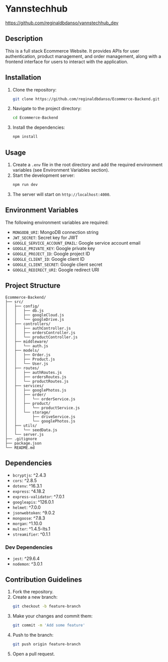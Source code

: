 # Yannstechhub

https://github.com/reginaldbdanso/yannstechhub_dev

## Description
This is a full stack Ecommerce Website. It provides APIs for user authentication, product management, and order management, along with a frontend interface for users to interact with the application.

## Installation
1. Clone the repository:
   ```bash
   git clone https://github.com/reginaldbdanso/Ecommerce-Backend.git
   ```
2. Navigate to the project directory:
   ```bash
   cd Ecommerce-Backend
   ```
3. Install the dependencies:
   ```bash
   npm install
   ```

## Usage
1. Create a `.env` file in the root directory and add the required environment variables (see Environment Variables section).
2. Start the development server:
   ```bash
   npm run dev
   ```
3. The server will start on `http://localhost:4000`.

## Environment Variables
The following environment variables are required:
- `MONGODB_URI`: MongoDB connection string
- `JWT_SECRET`: Secret key for JWT
- `GOOGLE_SERVICE_ACCOUNT_EMAIL`: Google service account email
- `GOOGLE_PRIVATE_KEY`: Google private key
- `GOOGLE_PROJECT_ID`: Google project ID
- `GOOGLE_CLIENT_ID`: Google client ID
- `GOOGLE_CLIENT_SECRET`: Google client secret
- `GOOGLE_REDIRECT_URI`: Google redirect URI

## Project Structure
```
Ecommerce-Backend/
├── src/
│   ├── config/
│   │   ├── db.js
│   │   ├── googleCloud.js
│   │   └── googleDrive.js
│   ├── controllers/
│   │   ├── authController.js
│   │   ├── ordersController.js
│   │   └── productController.js
│   ├── middleware/
│   │   └── auth.js
│   ├── models/
│   │   ├── Order.js
│   │   ├── Product.js
│   │   └── User.js
│   ├── routes/
│   │   ├── authRoutes.js
│   │   ├── ordersRoutes.js
│   │   └── productRoutes.js
│   ├── services/
│   │   ├── googlePhotos.js
│   │   ├── order/
│   │   │   └── orderService.js
│   │   ├── product/
│   │   │   └── productService.js
│   │   └── storage/
│   │       ├── driveService.js
│   │       └── googlePhotos.js
│   ├── utils/
│   │   └── seedData.js
│   └── server.js
├── .gitignore
├── package.json
└── README.md
```

## Dependencies
- `bcryptjs`: ^2.4.3
- `cors`: ^2.8.5
- `dotenv`: ^16.3.1
- `express`: ^4.18.2
- `express-validator`: ^7.0.1
- `googleapis`: ^126.0.1
- `helmet`: ^7.0.0
- `jsonwebtoken`: ^9.0.2
- `mongoose`: ^7.8.3
- `morgan`: ^1.10.0
- `multer`: ^1.4.5-lts.1
- `streamifier`: ^0.1.1

### Dev Dependencies
- `jest`: ^29.6.4
- `nodemon`: ^3.0.1

## Contribution Guidelines
1. Fork the repository.
2. Create a new branch:
   ```bash
   git checkout -b feature-branch
   ```
3. Make your changes and commit them:
   ```bash
   git commit -m 'Add some feature'
   ```
4. Push to the branch:
   ```bash
   git push origin feature-branch
   ```
5. Open a pull request.
